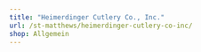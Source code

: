 ```yaml
---
title: "Heimerdinger Cutlery Co., Inc."
url: /st-matthews/heimerdinger-cutlery-co-inc/
shop: Allgemein
---
```


